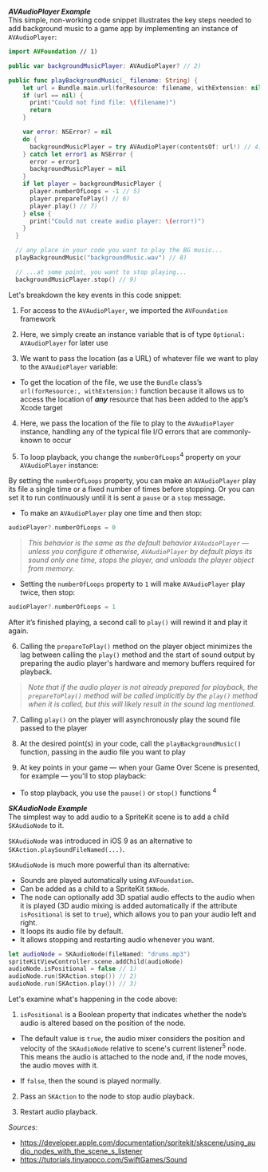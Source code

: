__*AVAudioPlayer Example*__ </br>
This simple, non-working code snippet illustrates the key steps needed to add background music to a game app by implementing an instance of `AVAudioPlayer`:

```swift  
import AVFoundation // 1)

public var backgroundMusicPlayer: AVAudioPlayer? // 2)

public func playBackgroundMusic(_ filename: String) {
    let url = Bundle.main.url(forResource: filename, withExtension: nil) // 3)
    if (url == nil) {
      print("Could not find file: \(filename)")
      return
    }

    var error: NSError? = nil
    do {
      backgroundMusicPlayer = try AVAudioPlayer(contentsOf: url!) // 4)
    } catch let error1 as NSError {
      error = error1
      backgroundMusicPlayer = nil
    }
    if let player = backgroundMusicPlayer {
      player.numberOfLoops = -1 // 5)
      player.prepareToPlay() // 6)
      player.play() // 7)
    } else {
      print("Could not create audio player: \(error!)")
    }
  }

  // any place in your code you want to play the BG music...
  playBackgroundMusic("backgroundMusic.wav") // 8)

  // ...at some point, you want to stop playing...
  backgroundMusicPlayer.stop() // 9)
```

Let's breakdown the key events in this code snippet:

1) For access to the `AVAudioPlayer`, we imported the `AVFoundation` framework

2) Here, we simply create an instance variable that is of type `Optional: AVAudioPlayer` for later use

3) We want to pass the location (as a URL) of whatever file we want to play to the `AVAudioPlayer` variable:

- To get the location of the file, we use the `Bundle` class’s `url(forResource:, withExtension:)` function because it allows us to access the location of __*any*__ resource that has been added to the app’s Xcode target

4) Here, we pass the location of the file to play to the `AVAudioPlayer` instance, handling any of the typical file I/O errors that are commonly-known to occur

5) To loop playback, you change the `numberOfLoops`<sup>4</sup> property on your `AVAudioPlayer` instance:

By setting the `numberOfLoops` property, you can make an `AVAudioPlayer` play its file a single time or a fixed number of times before stopping. Or you can set it to run continuously until it is sent a `pause` or a `stop` message.

- To make an `AVAudioPlayer` play one time and then stop:

```Swift  
audioPlayer?.numberOfLoops = 0
```

> *This behavior is the same as the default behavior `AVAudioPlayer` &mdash; unless you configure it otherwise, `AVAudioPlayer` by default plays its sound only one time, stops the player, and unloads the player object from memory.*

- Setting the `numberOfLoops` property to `1` will make `AVAudioPlayer` play twice, then stop:

```Swift  
audioPlayer?.numberOfLoops = 1
```

After it’s finished playing, a second call to `play()` will rewind it and play it again.

6) Calling the `prepareToPlay()` method on the player object minimizes the lag between calling the `play()` method and the start of sound output by preparing the audio player's hardware and memory buffers required for playback.

> *Note that if the audio player is not already prepared for playback, the `prepareToPlay()` method will be called implicitly by the `play()` method when it is called, but this will likely result in the sound lag mentioned.*

7) Calling `play()` on the player will asynchronously play the sound file passed to the player

8) At the desired point(s) in your code, call the `playBackgroundMusic()` function, passing in the audio file you want to play

9) At key points in your game &mdash; when your Game Over Scene is presented, for example &mdash; you'll to stop playback:

- To stop playback, you use the `pause()` or `stop()` functions <sup>4</sup>

__*SKAudioNode Example*__ </br>
The simplest way to add audio to a SpriteKit scene is to add a child `SKAudioNode` to it.

`SKAudioNode` was introduced in iOS 9 as an alternative to `SKAction.playSoundFileNamed(...)`.

`SKAudioNode` is much more powerful than its alternative:
- Sounds are played automatically using `AVFoundation`.
- Can be added as a child to a SpriteKit `SKNode`.
- The node can optionally add 3D spatial audio effects to the audio when it is played (3D audio mixing is added automatically if the attribute `isPositional` is set to `true`), which allows you to pan your audio left and right.
- It loops its audio file by default.
- It allows stopping and restarting audio whenever you want.

```Swift  
let audioNode = SKAudioNode(fileNamed: "drums.mp3")
spriteKitViewController.scene.addChild(audioNode)
audioNode.isPositional = false // 1)
audioNode.run(SKAction.stop()) // 2)
audioNode.run(SKAction.play()) // 3)
```

Let's examine what's happening in the code above:

1) `isPositional` is a Boolean property that indicates whether the node’s audio is altered based on the position of the node.

- The default value is `true`, the audio mixer considers the position and velocity of the `SKAudioNode` relative to scene's current listener<sup>5</sup> node. This means the audio is attached to the node and, if the node moves, the audio moves with it.

- If `false`, then the sound is played normally.

2) Pass an `SKAction` to the node to stop audio playback.

3) Restart audio playback.

*Sources:* </br>
- https://developer.apple.com/documentation/spritekit/skscene/using_audio_nodes_with_the_scene_s_listener
- https://tutorials.tinyappco.com/SwiftGames/Sound

